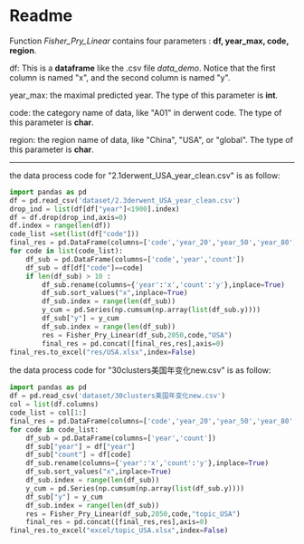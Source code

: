 # Readme

Function *Fisher_Pry_Linear* contains four parameters : **df, year_max, code, region**.

df: This is a **dataframe** like the .csv file *data_demo*. Notice that the first column is named "x", and the second column is named "y".

year_max: the maximal predicted year. The type of this parameter is **int**.

code: the category name of data, like "A01" in derwent code. The type of this parameter is **char**.

region: the region name of data, like "China", "USA", or "global". The type of this parameter is **char**.

---

the data process code for "2.1derwent_USA_year_clean.csv" is as follow:

```python
import pandas as pd
df = pd.read_csv('dataset/2.3derwent_USA_year_clean.csv')
drop_ind = list(df[df["year"]<1900].index)
df = df.drop(drop_ind,axis=0)
df.index = range(len(df))
code_list =set(list(df["code"]))
final_res = pd.DataFrame(columns=['code','year_20','year_50','year_80','K','year_final'])
for code in list(code_list):
	df_sub = pd.DataFrame(columns=['code','year','count'])
	df_sub = df[df["code"]==code]
	if len(df_sub) > 10 :
		df_sub.rename(columns={'year':'x','count':'y'},inplace=True)
		df_sub.sort_values("x",inplace=True)
		df_sub.index = range(len(df_sub))
		y_cum = pd.Series(np.cumsum(np.array(list(df_sub.y))))
		df_sub["y"] = y_cum
		df_sub.index = range(len(df_sub))
		res = Fisher_Pry_Linear(df_sub,2050,code,"USA")
		final_res = pd.concat([final_res,res],axis=0)
final_res.to_excel("res/USA.xlsx",index=False)
```

the data process code for "30clusters美国年变化new.csv" is as follow:

```python
import pandas as pd
df = pd.read_csv('dataset/30clusters美国年变化new.csv')
col = list(df.columns)
code_list = col[1:]
final_res = pd.DataFrame(columns=['code','year_20','year_50','year_80','K','year_final'])
for code in code_list:
    df_sub = pd.DataFrame(columns=['year','count'])
    df_sub["year"] = df["year"]
    df_sub["count"] = df[code]
    df_sub.rename(columns={'year':'x','count':'y'},inplace=True)
    df_sub.sort_values("x",inplace=True)
    df_sub.index = range(len(df_sub))
    y_cum = pd.Series(np.cumsum(np.array(list(df_sub.y))))
    df_sub["y"] = y_cum
    df_sub.index = range(len(df_sub))
    res = Fisher_Pry_Linear(df_sub,2050,code,"topic_USA")
    final_res = pd.concat([final_res,res],axis=0)
final_res.to_excel("excel/topic_USA.xlsx",index=False)
```